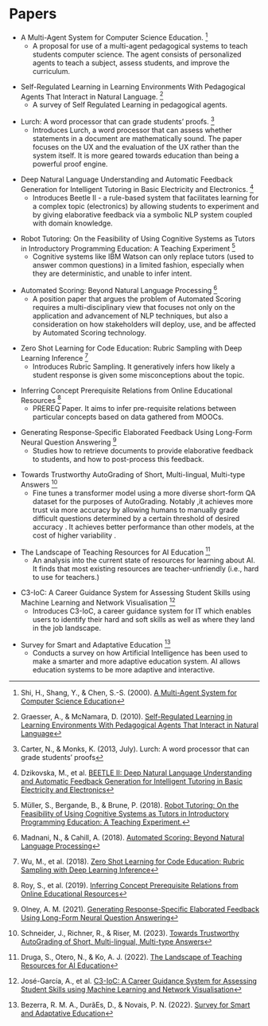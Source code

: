 # Papers
* A Multi-Agent System for Computer Science Education. [^Shi_2000]
	* A proposal for use of a multi-agent pedagogical systems to teach students computer science. The agent consists of personalized agents to teach a subject, assess students, and improve the curriculum.

[^Shi_2000]: Shi, H., Shang, Y., & Chen, S.-S. (2000). [A Multi-Agent System for Computer Science Education](https://doi.org/10.1145/343048.343051)

* Self-Regulated Learning in Learning Environments With Pedagogical Agents That Interact in Natural Language.  [^Graesser_2010]
	* A survey of Self Regulated Learning in pedagogical agents.

[^Graesser_2010]: Graesser, A., & McNamara, D. (2010). [Self-Regulated Learning in Learning Environments With Pedagogical Agents That Interact in Natural Language](https://doi.org/10.1080/00461520.2010.515933)

* Lurch: A word processor that can grade students’ proofs. [^Carter_2013]
	* Introduces Lurch, a word processor that can assess whether statements in a document are mathematically sound. The paper focuses on the UX and the evaluation of the UX rather than the system itself. It is more geared towards education than being a powerful proof engine.

[^Carter_2013]: Carter, N., & Monks, K. (2013, July). Lurch: A word processor that can grade students’ proofs 

* Deep Natural Language Understanding and Automatic Feedback Generation for Intelligent Tutoring in Basic Electricity and Electronics. [^Dzikovska_2014]
	* Introduces Beetle II - a rule-based system that facilitates learning for a complex topic (electronics) by allowing students to experiment and by giving elaborative feedback via a symbolic NLP system coupled with domain knowledge.

[^Dzikovska_2014]: Dzikovska, M., et al.  [BEETLE II: Deep Natural Language Understanding and Automatic Feedback Generation for Intelligent Tutoring in Basic Electricity and Electronics](https://doi.org/10.1007/s40593-014-0017-9)

* Robot Tutoring: On the Feasibility of Using Cognitive Systems as Tutors in Introductory Programming Education: A Teaching Experiment [^Muller_2018]
	* Cognitive systems like IBM Watson can only replace tutors (used to answer common questions) in a limited fashion, especially when they are deterministic, and unable to infer intent.

[^Muller_2018]: Müller, S., Bergande, B., & Brune, P. (2018). [Robot Tutoring: On the Feasibility of Using Cognitive Systems as Tutors in Introductory Programming Education: A Teaching Experiment.](https://doi.org/10.1145/3209087.3209093)

* Automated Scoring: Beyond Natural Language Processing [^Madnani_2018]
	* A position paper that argues the problem of Automated Scoring requires a multi-disciplinary view that focuses not only on the application and advancement of NLP techniques, but also a consideration on how stakeholders will deploy, use, and be affected by Automated Scoring technology.

[^Madnani_2018]: Madnani, N., & Cahill, A. (2018). [Automated Scoring: Beyond Natural Language Processing](https://aclanthology.org/C18-1094)

* Zero Shot Learning for Code Education: Rubric Sampling with Deep Learning Inference [^Wu_2018]
	* Introduces Rubric Sampling. It generatively infers how likely a student response is given some misconceptions about the topic.

[^Wu_2018]: Wu, M., et al. (2018). [Zero Shot Learning for Code Education: Rubric Sampling with Deep Learning Inference](http://arxiv.org/abs/1809.01357)

* Inferring Concept Prerequisite Relations from Online Educational Resources [^Roy_2019]
	* PREREQ Paper. It aims to infer pre-requisite relations between particular concepts based on data gathered from MOOCs.

[^Roy_2019]: Roy, S., et al. (2019). [Inferring Concept Prerequisite Relations from Online Educational Resources](http://arxiv.org/abs/1811.12640) 

* Generating Response-Specific Elaborated Feedback Using Long-Form Neural Question Answering [^Olney_2021]
	* Studies how to retrieve documents to provide elaborative feedback to students, and how to post-process this feedback.

[^Olney_2021]: Olney, A. M. (2021). [Generating Response-Specific Elaborated Feedback Using Long-Form Neural Question Answering](https://doi.org/10.1145/3430895.3460131)


* Towards Trustworthy AutoGrading of Short, Multi-lingual, Multi-type Answers [^Schneider_2023]
	* Fine tunes a transformer model using a more diverse short-form QA dataset for the purposes of AutoGrading. Notably ,it achieves more trust via more accuracy by allowing humans to manually grade difficult questions determined by a certain threshold of desired accuracy . It achieves better performance than other models, at the cost of higher variability .

[^Schneider_2023]: Schneider, J., Richner, R., & Riser, M. (2023). [Towards Trustworthy AutoGrading of Short, Multi-lingual, Multi-type Answers](https://doi.org/10.1007/s40593-022-00289-z)

* The Landscape of Teaching Resources for AI Education [^Druga_2022]
	* An analysis into the current state of resources for learning about AI. It finds that most existing resources are teacher-unfriendly (i.e., hard to use for teachers.)

[^Druga_2022]: Druga, S., Otero, N., & Ko, A. J. (2022). [The Landscape of Teaching Resources for AI Education](https://doi.org/10.1145/3502718.3524782)

* C3-IoC: A Career Guidance System for Assessing Student Skills using Machine Learning and Network Visualisation [^Garcia_2022]
	* Introduces C3-IoC, a career guidance system for IT which enables users to identify their hard and soft skills as well as where they land in the job landscape.

[^Garcia_2022]: José-García, A., et al. [C3-IoC: A Career Guidance System for Assessing Student Skills using Machine Learning and Network Visualisation](https://doi.org/10.1007/s40593-022-00317-y)

* Survey for Smart and Adaptative Education [^Bezerra_2022]
	* Conducts a survey on how Artificial Intelligence has been used to make a smarter and more adaptive education system. AI allows education systems to be more adaptive and interactive.

[^Bezerra_2022]: Bezerra, R. M. A., DurãEs, D., & Novais, P. N. (2022). [Survey for Smart and Adaptative Education](https://doi.org/10.1145/3582580.3582622)
